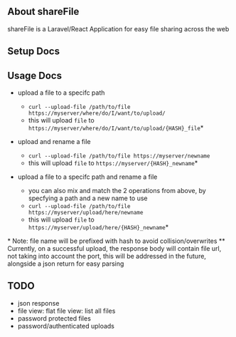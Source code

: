 ## About shareFile

shareFile is a Laravel/React Application for easy file sharing across the web

## Setup Docs

## Usage Docs
* upload a file to a specifc path
  * `curl --upload-file /path/to/file https://myserver/where/do/I/want/to/upload/`
  * this will upload `file` to `https://myserver/where/do/I/want/to/upload/{HASH}_file`*

* upload and rename a file
  * `curl --upload-file /path/to/file https://myserver/newname`
  * this will upload `file` to `https://myserver/{HASH}_newname`*

* upload a file to a specifc path and rename a file
  * you can also mix and match the 2 operations from above, by specfying a path and a new name to use 
  * `curl --upload-file /path/to/file https://myserver/upload/here/newname`
  * this will upload `file` to `https://myserver/upload/here/{HASH}_newname`*


\* Note: file name will be prefixed with hash to avoid collision/overwrites
\** Currently, on a successful upload, the response body will contain file url, not taking into account the port, this will be addressed in the future, alongside a json return for easy parsing 



## TODO
* json response
* file view: flat file view: list all files
* password protected files
* password/authenticated uploads

